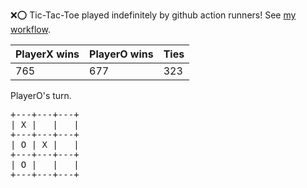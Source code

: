 :x::o: Tic-Tac-Toe played indefinitely by github action runners! See [my workflow](.github/workflows/play.yaml).

|PlayerX wins|PlayerO wins|Ties|
|-|-|-|
|765|677|323|

PlayerO's turn.

<pre>
+---+---+---+
| X |   |   |
+---+---+---+
| O | X |   |
+---+---+---+
| O |   |   |
+---+---+---+
</pre>